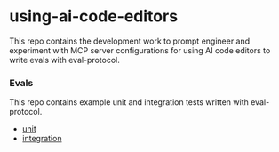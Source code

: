 # using-ai-code-editors

This repo contains the development work to prompt engineer and experiment with
MCP server configurations for using AI code editors to write evals with
eval-protocol. 

### Evals

This repo contains example unit and integration tests written with eval-protocol.

 - [unit](tests/unit/test_unit.py)
 - [integration](tests/integration/test_integration.py)
